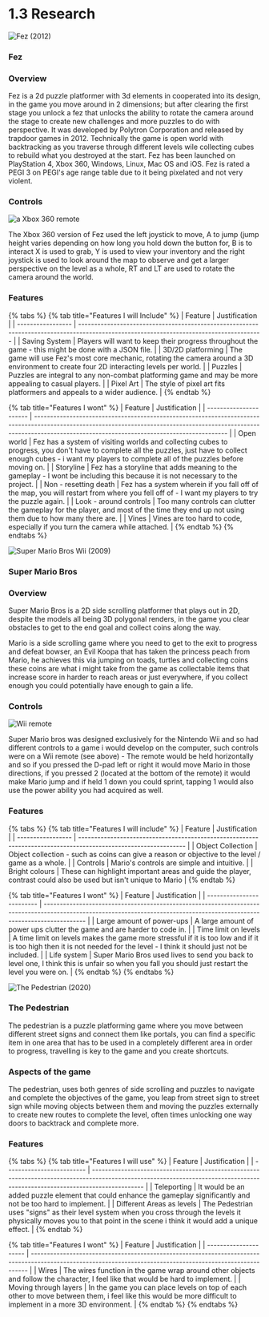 # 1.3 Research

![Fez (2012)](<../.gitbook/assets/image (4) (1).png>)

### Fez

### Overview&#x20;

Fez is a 2d puzzle platformer with 3d elements in cooperated into its design, in the game you move around in 2 dimensions; but after clearing the first stage you unlock a fez that unlocks the ability to rotate the camera around the stage to create new challenges and more puzzles to do with perspective. It was developed by Polytron Corporation and released by trapdoor games in 2012. Technically the game is open world with backtracking as you traverse through different levels wile collecting cubes to rebuild what you destroyed at the start. Fez has been launched on PlayStation 4, Xbox 360, Windows, Linux, Mac OS and iOS. Fez is rated a PEGI 3 on PEGI's age range table due to it being pixelated and not very violent.

### Controls

![a Xbox 360 remote](<../.gitbook/assets/image (6).png>)

The Xbox 360 version of Fez used the left joystick to move, A to jump (jump height varies depending on how long you hold down the button for, B is to interact X is used to grab, Y is used to view your inventory and the right joystick is used to look around the map to observe and get a larger perspective on the level as a whole, RT and LT are used to rotate the camera around the world.

### Features

{% tabs %}
{% tab title="Features I will Include" %}
| Feature           | Justification                                                                                                                           |
| ----------------- | --------------------------------------------------------------------------------------------------------------------------------------- |
| Saving System     | Players will want to keep their progress throughout the game - this might be done with a JSON file.                                     |
| 3D/2D platforming | The game will use Fez's most core mechanic, rotating the camera around a 3D environment to create four 2D interacting levels per world. |
| Puzzles           | Puzzles are integral to any non-combat platforming game and may be more appealing to casual players.                                    |
| Pixel Art         | The style of pixel art fits platformers and appeals to a wider audience.                                                                |
{% endtab %}

{% tab title="Features I wont" %}
| Feature                | Justification                                                                                                                                                                                                            |
| ---------------------- | ------------------------------------------------------------------------------------------------------------------------------------------------------------------------------------------------------------------------ |
| Open world             | Fez has a system of visiting worlds and collecting cubes to progress, you don't have to complete all the puzzles, just have to collect enough cubes - i want my players to complete all of the puzzles before moving on. |
| Storyline              | Fez has a storyline that adds meaning to the gameplay - I wont be including this because it is not necessary to the project.                                                                                             |
| Non - resetting death  | Fez has a system wherein if you fall off of the map, you will restart from where you fell off of - I want my players to try the puzzle again.                                                                            |
| Look - around controls | Too many controls can clutter the gameplay for the player, and most of the time they end up not using them due to how many there are.                                                                                    |
| Vines                  | Vines are too hard to code, especially if you turn the camera while attached.                                                                                                                                            |
{% endtab %}
{% endtabs %}

![Super Mario Bros Wii (2009)](<../.gitbook/assets/image (6) (1) (1).png>)

### Super Mario Bros

### Overview

Super Mario Bros is a 2D side scrolling platformer that plays out in 2D, despite the models all being 3D polygonal renders, in the game you clear obstacles to get to the end goal and collect coins along the way.

Mario is a side scrolling game where you need to get to the exit to progress and defeat bowser, an Evil Koopa that has taken the princess peach from Mario, he achieves this via jumping on toads, turtles and collecting coins these coins are what i might take from the game as collectable items that increase score in harder to reach areas or just everywhere, if you collect enough you could potentially have enough to gain a life.&#x20;

### Controls

![Wii remote](<../.gitbook/assets/image (1).png>)

Super Mario bros was designed exclusively for the Nintendo Wii and so had different controls to a game i would develop on the computer, such controls were on a Wii remote (see above) - The remote would be held horizontally and so if you pressed the D-pad left or right it would move Mario in those directions, if you pressed 2 (located at the bottom of the remote) it would make Mario jump and if held 1 down you could sprint, tapping 1 would also use the power ability you had acquired as well.

### Features

{% tabs %}
{% tab title="Features I will include" %}
| Feature           | Justification                                                                                                   |
| ----------------- | --------------------------------------------------------------------------------------------------------------- |
| Object Collection | Object collection - such as coins can give a reason or objective to the level / game as a whole.                |
| Controls          | Mario's controls are simple and intuitive.                                                                      |
| Bright colours    | These can highlight important areas and guide the player, contrast could also be used but isn't unique to Mario |
{% endtab %}

{% tab title="Features I wont" %}
| Feature                   | Justification                                                                                                                                                             |
| ------------------------- | ------------------------------------------------------------------------------------------------------------------------------------------------------------------------- |
| Large amount of power-ups | A large amount of power ups clutter the game and are harder to code in.                                                                                                   |
| Time limit on levels      | A time limit on levels makes the game more stressful if it is too low and if it is too high then it is not needed for the level - I think it should just not be included. |
| Life system               | Super Mario Bros used lives to send you back to level one, I think this is unfair so when you fall you should just restart the level you were on.                         |
{% endtab %}
{% endtabs %}

![The Pedestrian (2020)](<../.gitbook/assets/image (6) (1).png>)

### The Pedestrian

The pedestrian is a puzzle platforming game where you move between different street signs and connect them like portals, you can find a specific item in one area that has to be used in a completely different area in order to progress, travelling is key to the game and you create shortcuts.

### Aspects of the game

The pedestrian, uses both genres of side scrolling and puzzles to navigate and complete the objectives of the game, you leap from street sign to street sign while moving objects between them and moving the puzzles externally to create new routes to complete the level, often times unlocking one way doors to backtrack and complete more.

### Features

{% tabs %}
{% tab title="Features I will use" %}
| Feature                   | Justification                                                                                                                                                                |
| ------------------------- | ---------------------------------------------------------------------------------------------------------------------------------------------------------------------------- |
| Teleporting               | It would be an added puzzle element that could enhance the gameplay significantly and not be too hard to implement.                                                          |
| Different Areas as levels | The Pedestrian uses "signs" as their level system when you cross through the levels it physically moves you to that point in the scene i think it would add a unique effect. |
{% endtab %}

{% tab title="Features I wont" %}
| Feature               | Justification                                                                                                                                               |
| --------------------- | ----------------------------------------------------------------------------------------------------------------------------------------------------------- |
| Wires                 | The wires function in the game wrap around other objects and follow the character, I feel like that would be hard to implement.                             |
| Moving through layers | In the game you can place levels on top of each other to move between them, i feel like this would be more difficult to implement in a more 3D environment. |
{% endtab %}
{% endtabs %}
